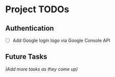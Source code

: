 # Project TODOs

## Authentication

- [ ] Add Google login logo via Google Console API

## Future Tasks

_(Add more tasks as they come up)_
